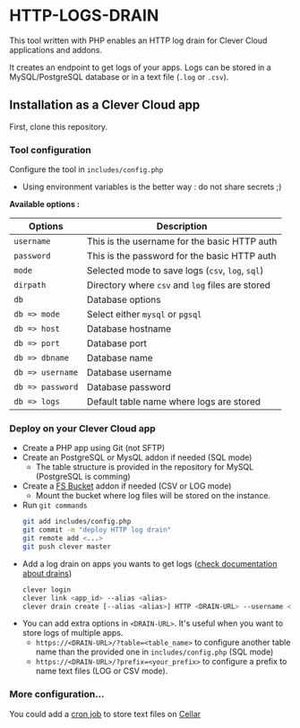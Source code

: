# HTTP-LOGS-DRAIN

This tool written with PHP enables an HTTP log drain for Clever Cloud applications and addons. 

It creates an endpoint to get logs of your apps.
Logs can be stored in a MySQL/PostgreSQL database or in a text file (`.log` or `.csv`).

## Installation as a Clever Cloud app

First, clone this repository.

### Tool configuration

Configure the tool in `includes/config.php`

- Using environment variables is the better way : do not share secrets ;)

**Available options :**

| Options          | Description |
| ---------------- | ----------- |
| `username`       | This is the username for the basic HTTP auth |
| `password`       | This is the password for the basic HTTP auth |
| `mode`           | Selected mode to save logs (`csv`, `log`, `sql`) |
| `dirpath`        | Directory where `csv` and `log` files are stored  |
| `db`             | Database options  |
| `db => mode`     | Select either `mysql` or `pgsql` |
| `db => host`     | Database hostname |
| `db => port`     | Database port |
| `db => dbname`   | Database name |
| `db => username` | Database username |
| `db => password` | Database password |
| `db => logs`     | Default table name where logs are stored |

### Deploy on your Clever Cloud app
- Create a PHP app using Git (not SFTP)
- Create an PostgreSQL or MysQL addon if needed (SQL mode)
    - The table structure is provided in the repository for MySQL (PostgreSQL is comming)
- Create a [FS Bucket](https://www.clever-cloud.com/doc/deploy/addon/fs-bucket/) addon if needed (CSV or LOG mode)
    - Mount the bucket where log files will be stored on the instance.
- Run `git commands`
    ```bash
    git add includes/config.php
    git commit -m "deploy HTTP log drain"
    git remote add <...>
    git push clever master
    ```
- Add a log drain on apps you wants to get logs ([check documentation about drains](https://www.clever-cloud.com/doc/administrate/log-management/#exporting-logs-to-an-external-tools))
    ```bash
    clever login
    clever link <app_id> --alias <alias>
    clever drain create [--alias <alias>] HTTP <DRAIN-URL> --username <username> --password <password> 
    ```
- You can add extra options in `<DRAIN-URL>`. It's useful when you want to store logs of multiple apps.
    - `https://<DRAIN-URL>/?table=<table_name>` to configure another table name than the provided one in `includes/config.php` (SQL mode)
    - `https://<DRAIN-URL>/?prefix=<your_prefix>` to configure a prefix to name text files (LOG or CSV mode).

### More configuration...

You could add a [cron job](https://www.clever-cloud.com/doc/administrate/cron/) to store text files on [Cellar](https://www.clever-cloud.com/doc/deploy/addon/cellar/)